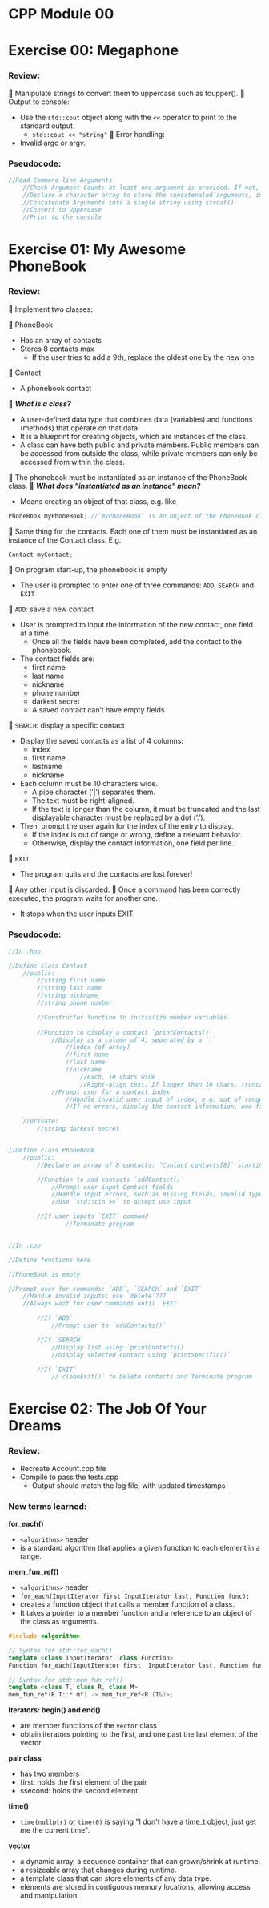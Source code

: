# CPP Module 00

# Exercise 00: Megaphone

### Review:
🔹 Manipulate strings to convert them to uppercase such as toupper().
🔹 Output to console:
- Use the `std::cout` object along with the `<<` operator to print to the standard output.
	- `std::cout << "string"`
🔹 Error handling: 
- Invalid argc or argv.

### Pseudocode:
```C++
//Read Command-line Arguments
	//Check Argument Count: at least one argument is provided. If not, print message and exit
	//Declare a character array to store the concatenated arguments, initialized with 0's
	//Concatenate Arguments into a single string using strcat()
	//Convert to Uppercase
	//Print to the console
```

# Exercise 01: My Awesome PhoneBook

### Review:
🔹 Implement two classes:

🔸 PhoneBook
- Has an array of contacts
- Stores 8 contacts max
	- If the user tries to add a 9th, replace the oldest one by the new one

🔸 Contact
- A phonebook contact

🧐 ***What is a class?***
- A user-defined data type that combines data (variables) and functions (methods) that operate on that data. 
- It is a blueprint for creating objects, which are instances of the class. 
- A class can have both public and private members. Public members can be accessed from outside the class, while private members can only be accessed from within the class.

🔹 The phonebook must be instantiated as an instance of the PhoneBook class. 
🧐 ***What does "instantiated as an instance" mean?***
- Means creating an object of that class, e.g. like
```c++
PhoneBook myPhoneBook; //`myPhoneBook` is an object of the PhoneBook class
```
🔹 Same thing for the contacts. Each one of them must be instantiated as an instance of the Contact class. E.g.
```c++
Contact myContact;
```

🔹 On program start-up, the phonebook is empty
-  The user is prompted to enter one of three commands: `ADD`, `SEARCH` and `EXIT`

🔸 `ADD`: save a new contact
-  User is prompted to input the information of the new contact, one field at a time. 
	- Once all the fields have been completed, add the contact to the phonebook.
- The contact fields are: 
	- first name
	- last name
	- nickname
	- phone number
	- darkest secret
	- A saved contact can’t have empty fields

🔸 `SEARCH`: display a specific contact
- Display the saved contacts as a list of 4 columns: 
	- index
	- first name
	- lastname
	- nickname
- Each column must be 10 characters wide.
	- A pipe character (’|’) separates them. 
	- The text must be right-aligned. 
	- If the text is longer than the column, it must be truncated and the last displayable character must be replaced by a dot (’.’).
- Then, prompt the user again for the index of the entry to display. 
	- If the index is out of range or wrong, define a relevant behavior. 
	- Otherwise, display the contact information, one field per line.

🔸 `EXIT`
- The program quits and the contacts are lost forever!

🔹 Any other input is discarded.
🔹 Once a command has been correctly executed, the program waits for another one. 
- It stops when the user inputs EXIT.

### Pseudocode:
```c++
//In .hpp

//Define class Contact
	//public:
		//string first name
		//string last name
		//string nickname
		//string phone number

		//Constructor function to initialize member variables
		
		//Function to display a contact `printContacts()`
			//Display as a column of 4, seperated by a `|`
				//index (of array)
				//first name
				//last name
				//nickname
					//Each, 10 chars wide
					//Right-align text. If longer than 10 chars, truncate and replace last char with a `.`
			//Prompt user for a contact index 
				//Handle invalid user input of index, e.g. out of range or !digit
				//If no errors, display the contact information, one field per line using `printSpecific()`

	//private:
		//string darkest secret


//Define class PhoneBook
	//public:
		//Declare an array of 8 contacts: `Contact contacts[8]` starting from index[0]

		//Function to add contacts `addContact()`
			//Prompt user input Contact fields
			//Handle input errors, such as missing fields, invalid types
			//Use `std::cin >>` to accept use input

		//If user inputs `EXIT` command
				//Terminate program


//In .cpp

//Define functions here

//PhoneBook is empty

//Prompt user for commands: `ADD`, `SEARCH` and `EXIT`
	//Handle invalid inputs: use `delete`???
	//Always wait for user commands until `EXIT`

		//If `ADD`
			//Prompt user to `addContacts()`

		//If `SEARCH`
			//Display list using `printContacts()
			//Display selected contact using `printSpecific()`

		//If `EXIT`
			//`cleanExit()` to Delete contacts and Terminate program
```


# Exercise 02: The Job Of Your Dreams

### Review:
- Recreate Account.cpp file
- Compile to pass the tests.cpp
	- Output should match the log file, with updated timestamps

### New terms learned:

**for_each()**
- `<algorithms>` header
- is a standard algorithm that applies a given function to each element in a range.

**mem_fun_ref()**
- `<algorithms>` header
- `for_each(InputIterator first InputIterator last, Function func);`
- creates a function object that calls a member function of a class. 
- It takes a pointer to a member function and a reference to an object of the class as arguments.

```c++
#include <algorithm> 

// Syntax for std::for_each()
template <class InputIterator, class Function>
Function for_each(InputIterator first, InputIterator last, Function func);

// Syntax for std::mem_fun_ref()
template <class T, class R, class M>
mem_fun_ref(R T::* mf) -> mem_fun_ref<R (T&)>;
```

**Iterators: begin() and end()**
- are member functions of the `vector` class
- obtain iterators pointing to the first, and one past the last element of the vector.

**pair class**
- has two members
- first: holds the first element of the pair
- ssecond: holds the second element

**time()**
- `time(nullptr)` or `time(0)` is saying "I don't have a time_t object, just get me the current time".

**vector**
- a dynamic array, a sequence container that can grown/shrink at runtime.
- a resizeable array that changes during runtime.
- a template class that can store elements of any data type.
- elements are stored in contiguous memory locations, allowing access and manipulation.

